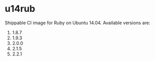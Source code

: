 u14rub
================

Shippable CI image for Ruby on Ubuntu 14.04. Available versions are:

1. 1.8.7
2. 1.9.3 
3. 2.0.0
4. 2.1.5
5. 2.2.1
